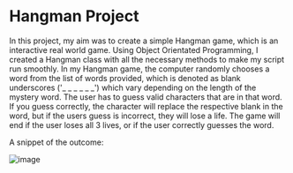 # Hangman Project

In this project, my aim was to create a simple Hangman game, which is an interactive real world game. Using Object Orientated Programming, I created a Hangman class with all the necessary methods to make my script run smoothly. In my Hangman game, the computer randomly chooses a word from the list of words provided, which is denoted as blank underscores ('_ _ _ _ _ _') which vary depending on the length of the mystery word.  The user has to guess valid characters that are in that word. If you guess correctly, the character will replace the respective blank in the word, but if the users guess is incorrect, they will lose a life. The game will end if the user loses all 3 lives, or if the user correctly guesses the word. 

A snippet of the outcome:

![image](https://user-images.githubusercontent.com/109697914/217966319-43d2044f-5340-4e66-a044-96bb91841d62.png)

